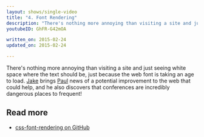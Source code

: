 ```yaml
---
layout: shows/single-video
title: "4. Font Rendering"
description: "There's nothing more annoying than visiting a site and just seeing white space where the text should be, just because the web font is taking an age to load. Jake brings Paul news of a potential improvement to the web that could help."
youtubeID: GhFR-G42mOA

written_on: 2015-02-24
updated_on: 2015-02-24

---
```


There's nothing more annoying than visiting a site and just seeing white space where the text should be, just because the web font is taking an age to load. [Jake](https://twitter.com/jaffathecake) brings [Paul](https://twitter.com/aerotwist) news of a potential improvement to the web that could help, and he also discovers that conferences are incredibly dangerous places to frequent!

## Read more

* [css-font-rendering on GitHub](https://github.com/KenjiBaheux/css-font-rendering)
